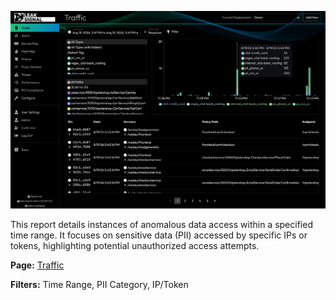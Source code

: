 ![Anomalous Data Access Report](images/Anomalous%20Data%20Access%20Report.png)

This report details instances of anomalous data access within a specified time range. It focuses on sensitive data (PII) accessed by specific IPs or tokens, highlighting potential unauthorized access attempts.

**Page:** [Traffic](../Traffic)

**Filters:** Time Range, PII Category, IP/Token